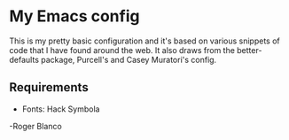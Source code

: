 # My Emacs config

This is my pretty basic configuration and it's based on various snippets of code that I have found around the web.
It also draws from the better-defaults package, Purcell's and Casey Muratori's config.

## Requirements

- Fonts:
Hack
Symbola

-Roger Blanco
